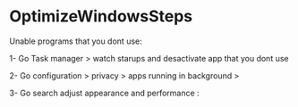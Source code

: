# OptimizeWindowsSteps

Unable programs that you dont use:

1- Go Task manager > watch starups and desactivate app that you dont use

2- Go configuration > privacy > apps running in background >  

3- Go search adjust appearance and performance :
